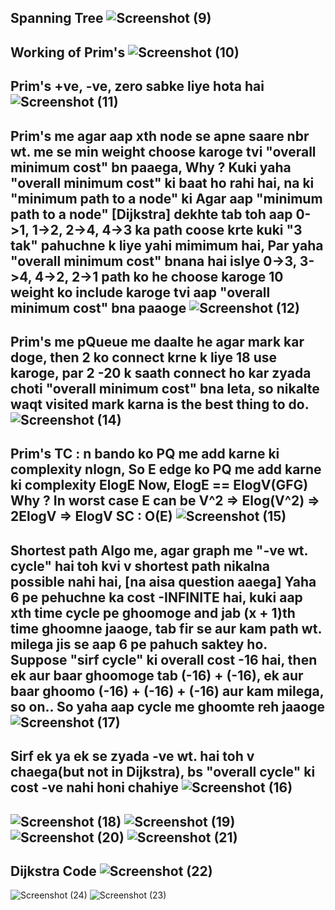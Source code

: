 Spanning Tree
![Screenshot (9)](https://user-images.githubusercontent.com/53194167/163670227-3261d74a-e79b-4cf5-a2d1-f244726660f5.png)
--------------------------------------------------------------------------------------------------------------------------------------------------------------------

Working of Prim's
![Screenshot (10)](https://user-images.githubusercontent.com/53194167/163670228-212594a5-7673-4f1a-957f-58c345cf9df5.png)
--------------------------------------------------------------------------------------------------------------------------------------------------------------------

Prim's +ve, -ve, zero sabke liye hota hai
![Screenshot (11)](https://user-images.githubusercontent.com/53194167/163670229-613c5072-64e9-42fb-be28-8c342fe2c0b4.png)
--------------------------------------------------------------------------------------------------------------------------------------------------------------------

Prim's me agar aap xth node se apne saare nbr wt. me se min weight choose karoge tvi "overall minimum cost" bn paaega, Why ?
Kuki yaha "overall minimum cost" ki baat ho rahi hai, na ki "minimum path to a node" ki
Agar aap "minimum path to a node" [Dijkstra] dekhte tab toh aap 0->1,  1->2, 2->4, 4->3 ka path coose krte kuki "3 tak" pahuchne k liye yahi mimimum hai,
Par yaha "overall minimum cost" bnana hai islye 0->3, 3->4, 4->2, 2->1 path ko he choose karoge
10 weight ko include karoge tvi aap "overall minimum cost" bna paaoge
![Screenshot (12)](https://user-images.githubusercontent.com/53194167/163670230-18885c2f-4239-42a5-b07c-95ba68521ba2.png)
--------------------------------------------------------------------------------------------------------------------------------------------------------------------

Prim's me pQueue me daalte he agar mark kar doge, then 2 ko connect krne k liye 18 use karoge, par 2 -20 k saath connect ho kar zyada choti "overall minimum cost"
bna leta, so nikalte waqt visited mark karna is the best thing to do.
![Screenshot (14)](https://user-images.githubusercontent.com/53194167/163671436-7792cc9a-78e6-47c0-83c1-c208cc0d94f2.png)
---------------------------------------------------------------------------------------------------------------------------------------------------------------------

Prim's TC : n bando ko PQ me add karne ki complexity nlogn, So E edge ko PQ me add karne ki complexity ElogE 
Now, ElogE == ElogV(GFG) Why ?
In worst case E can be V^2 => Elog(V^2) => 2ElogV => ElogV
SC : O(E)
![Screenshot (15)](https://user-images.githubusercontent.com/53194167/163671632-4e8f239b-9874-4da9-9453-3cbcd47f98e8.png)
---------------------------------------------------------------------------------------------------------------------------------------------------------------------
Shortest path Algo me, agar graph me "-ve wt. cycle" hai toh kvi v shortest path nikalna possible nahi hai, [na aisa question aaega]
Yaha 6 pe pehuchne ka cost -INFINITE hai, kuki aap xth time cycle pe ghoomoge and jab (x + 1)th time ghoomne jaaoge,
tab fir se aur kam path wt. milega jis se aap 6 pe pahuch saktey ho.
Suppose "sirf cycle" ki overall cost -16 hai, then ek aur baar ghoomoge tab (-16) + (-16), ek aur baar ghoomo (-16) + (-16) + (-16) aur kam milega, so on.. 
So yaha aap cycle me ghoomte reh jaaoge
![Screenshot (17)](https://user-images.githubusercontent.com/53194167/163672486-1520da97-531d-432e-b03e-34de68068241.png)
---------------------------------------------------------------------------------------------------------------------------------------------------------------------

Sirf ek ya ek se zyada -ve wt. hai toh v chaega(but not in Dijkstra), bs "overall cycle" ki cost -ve nahi honi chahiye
![Screenshot (16)](https://user-images.githubusercontent.com/53194167/163672484-9c0a540f-2730-4f85-9d77-f9e38242b368.png)
---------------------------------------------------------------------------------------------------------------------------------------------------------------------
![Screenshot (18)](https://user-images.githubusercontent.com/53194167/163717634-977e0feb-0e14-4ef7-acd9-970ff0fe615e.png)
![Screenshot (19)](https://user-images.githubusercontent.com/53194167/163717635-81ec1588-38c1-4048-af8b-d05dc7633dbe.png)
![Screenshot (20)](https://user-images.githubusercontent.com/53194167/163717637-1a94342c-23b1-44fd-8dc7-9f71f5d7453d.png)
![Screenshot (21)](https://user-images.githubusercontent.com/53194167/163717638-a154fb5a-8f7d-4dd1-abe2-dd9dc7a93653.png)
---------------------------------------------------------------------------------------------------------------------------------------------------------------------
Dijkstra Code
![Screenshot (22)](https://user-images.githubusercontent.com/53194167/163717640-b2941e6c-5ef0-4f78-812d-209b02f10465.png)
---------------------------------------------------------------------------------------------------------------------------------------------------------------------
![Screenshot (24)](https://user-images.githubusercontent.com/53194167/163717627-5ab4cc6e-1f6c-47fb-99ee-7ba02c37369f.png)
![Screenshot (23)](https://user-images.githubusercontent.com/53194167/163717626-d072a3c6-df58-40df-bd9f-0174f8a0f514.png)

